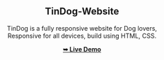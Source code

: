 <div align="center">
 <h2 align="center">TinDog-Website</h2>
 
TinDog is a fully responsive website for Dog lovers, <br />Responsive for all devices, build using HTML, CSS.
 
<a href="https://c0dewithlokesh.github.io/TinDog/"><strong>➥ Live Demo</strong></a>
</div>
